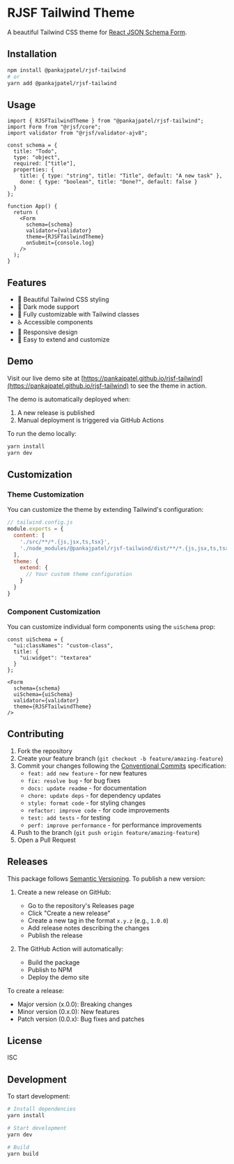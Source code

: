 # RJSF Tailwind Theme

A beautiful Tailwind CSS theme for [React JSON Schema Form](https://github.com/rjsf-team/react-jsonschema-form).

## Installation

```bash
npm install @pankajpatel/rjsf-tailwind
# or
yarn add @pankajpatel/rjsf-tailwind
```

## Usage

```tsx
import { RJSFTailwindTheme } from "@pankajpatel/rjsf-tailwind";
import Form from "@rjsf/core";
import validator from "@rjsf/validator-ajv8";

const schema = {
  title: "Todo",
  type: "object",
  required: ["title"],
  properties: {
    title: { type: "string", title: "Title", default: "A new task" },
    done: { type: "boolean", title: "Done?", default: false }
  }
};

function App() {
  return (
    <Form
      schema={schema}
      validator={validator}
      theme={RJSFTailwindTheme}
      onSubmit={console.log}
    />
  );
}
```

## Features

- 🎨 Beautiful Tailwind CSS styling
- 🌙 Dark mode support
- 🎯 Fully customizable with Tailwind classes
- ♿️ Accessible components
- 📱 Responsive design
- 🔧 Easy to extend and customize

## Demo

Visit our live demo site at [https://pankajpatel.github.io/rjsf-tailwind](https://pankajpatel.github.io/rjsf-tailwind) to see the theme in action.

The demo is automatically deployed when:
1. A new release is published
2. Manual deployment is triggered via GitHub Actions

To run the demo locally:
```bash
yarn install
yarn dev
```

## Customization

### Theme Customization

You can customize the theme by extending Tailwind's configuration:

```js
// tailwind.config.js
module.exports = {
  content: [
    './src/**/*.{js,jsx,ts,tsx}',
    './node_modules/@pankajpatel/rjsf-tailwind/dist/**/*.{js,jsx,ts,tsx}'
  ],
  theme: {
    extend: {
      // Your custom theme configuration
    }
  }
}
```

### Component Customization

You can customize individual form components using the `uiSchema` prop:

```tsx
const uiSchema = {
  "ui:classNames": "custom-class",
  title: {
    "ui:widget": "textarea"
  }
};

<Form
  schema={schema}
  uiSchema={uiSchema}
  validator={validator}
  theme={RJSFTailwindTheme}
/>
```

## Contributing

1. Fork the repository
2. Create your feature branch (`git checkout -b feature/amazing-feature`)
3. Commit your changes following the [Conventional Commits](https://www.conventionalcommits.org/) specification:
   - `feat: add new feature` - for new features
   - `fix: resolve bug` - for bug fixes
   - `docs: update readme` - for documentation
   - `chore: update deps` - for dependency updates
   - `style: format code` - for styling changes
   - `refactor: improve code` - for code improvements
   - `test: add tests` - for testing
   - `perf: improve performance` - for performance improvements
4. Push to the branch (`git push origin feature/amazing-feature`)
5. Open a Pull Request

## Releases

This package follows [Semantic Versioning](https://semver.org/). To publish a new version:

1. Create a new release on GitHub:
   - Go to the repository's Releases page
   - Click "Create a new release"
   - Create a new tag in the format `x.y.z` (e.g., `1.0.0`)
   - Add release notes describing the changes
   - Publish the release

2. The GitHub Action will automatically:
   - Build the package
   - Publish to NPM
   - Deploy the demo site

To create a release:
- Major version (x.0.0): Breaking changes
- Minor version (0.x.0): New features
- Patch version (0.0.x): Bug fixes and patches

## License

ISC

## Development

To start development:

```bash
# Install dependencies
yarn install

# Start development
yarn dev

# Build
yarn build
